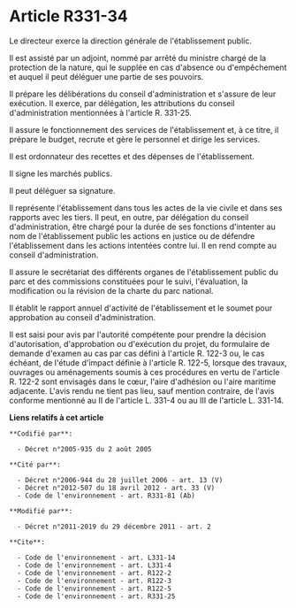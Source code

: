 # Article R331-34

Le directeur exerce la direction générale de l'établissement public. 

Il est assisté par un adjoint, nommé par arrêté du ministre chargé de la protection de la nature, qui le supplée en cas
d'absence ou d'empêchement et auquel il peut déléguer une partie de ses pouvoirs. 

Il prépare les délibérations du conseil d'administration et s'assure de leur exécution. Il exerce, par délégation, les
attributions du conseil d'administration mentionnées à l'article R. 331-25. 

Il assure le fonctionnement des services de l'établissement et, à ce titre, il prépare le budget, recrute et gère le
personnel et dirige les services. 

Il est ordonnateur des recettes et des dépenses de l'établissement. 

Il signe les marchés publics. 

Il peut déléguer sa signature. 

Il représente l'établissement dans tous les actes de la vie civile et dans ses rapports avec les tiers. Il peut, en outre,
par délégation du conseil d'administration, être chargé pour la durée de ses fonctions d'intenter au nom de l'établissement
public les actions en justice ou de défendre l'établissement dans les actions intentées contre lui. Il en rend compte au
conseil d'administration. 

Il assure le secrétariat des différents organes de l'établissement public du parc et des commissions constituées pour le
suivi, l'évaluation, la modification ou la révision de la charte du parc national. 

Il établit le rapport annuel d'activité de l'établissement et le soumet pour approbation au conseil d'administration. 

Il est saisi pour avis par l'autorité compétente pour prendre la décision d'autorisation, d'approbation ou d'exécution du
projet, du formulaire de demande d'examen au cas par cas défini à l'article R. 122-3 ou, le cas échéant, de l'étude d'impact
définie à l'article R. 122-5, lorsque des travaux, ouvrages ou aménagements soumis à ces procédures en vertu de l'article R.
122-2 sont envisagés dans le cœur, l'aire d'adhésion ou l'aire maritime adjacente. L'avis rendu ne tient pas lieu, sauf
mention contraire, de l'avis conforme mentionné au II de l'article L. 331-4 ou au III de l'article L. 331-14.

**Liens relatifs à cet article**

	**Codifié par**:

	  - Décret n°2005-935 du 2 août 2005

	**Cité par**:

	  - Décret n°2006-944 du 28 juillet 2006 - art. 13 (V)
	  - Décret n°2012-507 du 18 avril 2012 - art. 33 (V)
	  - Code de l'environnement - art. R331-81 (Ab)

	**Modifié par**:

	  - Décret n°2011-2019 du 29 décembre 2011 - art. 2

	**Cite**:

	  - Code de l'environnement - art. L331-14
	  - Code de l'environnement - art. L331-4
	  - Code de l'environnement - art. R122-2
	  - Code de l'environnement - art. R122-3
	  - Code de l'environnement - art. R122-5
	  - Code de l'environnement - art. R331-25
